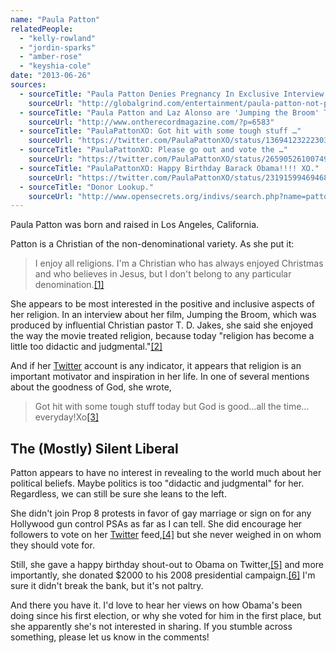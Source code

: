 ```yaml
---
name: "Paula Patton"
relatedPeople:
  - "kelly-rowland"
  - "jordin-sparks"
  - "amber-rose"
  - "keyshia-cole"
date: "2013-06-26"
sources:
  - sourceTitle: "Paula Patton Denies Pregnancy In Exclusive Interview."
    sourceUrl: "http://globalgrind.com/entertainment/paula-patton-not-pregnant-with-second-baby-robin-thicke-exclusive-interview-photos?gpage=1&#gtop"
  - sourceTitle: "Paula Patton and Laz Alonso are 'Jumping the Broom' This Weekend."
    sourceUrl: "http://www.ontherecordmagazine.com/?p=6583"
  - sourceTitle: "PaulaPattonXO: Got hit with some tough stuff …"
    sourceUrl: "https://twitter.com/PaulaPattonXO/status/136941232223031297"
  - sourceTitle: "PaulaPattonXO: Please go out and vote the …"
    sourceUrl: "https://twitter.com/PaulaPattonXO/status/265905261007499264"
  - sourceTitle: "PaulaPattonXO: Happy Birthday Barack Obama!!!! XO."
    sourceUrl: "https://twitter.com/PaulaPattonXO/status/231915994694688770"
  - sourceTitle: "Donor Lookup."
    sourceUrl: "http://www.opensecrets.org/indivs/search.php?name=patton%2C+paula&state=&zip=&employ=&cand=&c2012=Y&c2010=Y&c2008=Y&sort=N&capcode=t3sz3"
---
```


Paula Patton was born and raised in Los Angeles, California.

Patton is a Christian of the non-denominational variety. As she put it:

>I enjoy all religions. I'm a Christian who has always enjoyed Christmas and who believes in Jesus, but I don't belong to any particular denomination.<a class="source-citation" href="http://globalgrind.com/entertainment/paula-patton-not-pregnant-with-second-baby-robin-thicke-exclusive-interview-photos?gpage=1&#gtop" title="Paula Patton Denies Pregnancy In Exclusive Interview.">[1]</a>

She appears to be most interested in the positive and inclusive aspects of her religion. In an interview about her film, Jumping the Broom, which was produced by influential Christian pastor T. D. Jakes, she said she enjoyed the way the movie treated religion, because today "religion has become a little too didactic and judgmental."<a class="source-citation" href="http://www.ontherecordmagazine.com/?p=6583" title="Paula Patton and Laz Alonso are &apos;Jumping the Broom&apos; This Weekend.">[2]</a>

And if her [Twitter](https://twitter.com/PaulaPattonXO) account is any indicator, it appears that religion is an important motivator and inspiration in her life. In one of several mentions about the goodness of God, she wrote,

>Got hit with some tough stuff today but God is good…all the time…everyday!Xo<a class="source-citation" href="https://twitter.com/PaulaPattonXO/status/136941232223031297" title="PaulaPattonXO: Got hit with some tough stuff …">[3]</a>

## 

## The (Mostly) Silent Liberal

Patton appears to have no interest in revealing to the world much about her political beliefs. Maybe politics is too "didactic and judgmental" for her. Regardless, we can still be sure she leans to the left.

She didn't join Prop 8 protests in favor of gay marriage or sign on for any Hollywood gun control PSAs as far as I can tell. She did encourage her followers to vote on her [Twitter](https://twitter.com/PaulaPattonXO) feed,<a class="source-citation" href="https://twitter.com/PaulaPattonXO/status/265905261007499264" title="PaulaPattonXO: Please go out and vote the …">[4]</a> but she never weighed in on whom they should vote for.

Still, she gave a happy birthday shout-out to Obama on Twitter,<a class="source-citation" href="https://twitter.com/PaulaPattonXO/status/231915994694688770" title="PaulaPattonXO: Happy Birthday Barack Obama!!!! XO.">[5]</a> and more importantly, she donated $2000 to his 2008 presidential campaign.<a class="source-citation" href="http://www.opensecrets.org/indivs/search.php?name=patton%2C+paula&state=&zip=&employ=&cand=&c2012=Y&c2010=Y&c2008=Y&sort=N&capcode=t3sz3" title="Donor Lookup.">[6]</a> I'm sure it didn't break the bank, but it's not paltry.

And there you have it. I'd love to hear her views on how Obama's been doing since his first election, or why she voted for him in the first place, but she apparently she's not interested in sharing. If you stumble across something, please let us know in the comments!